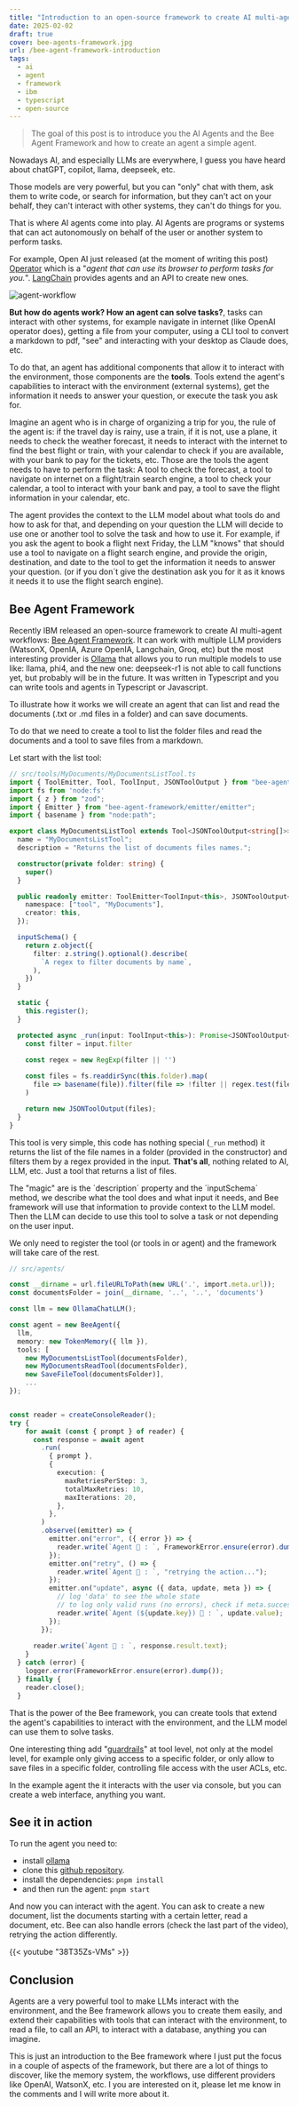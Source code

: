 ```yaml
---
title: "Introduction to an open-source framework to create AI multi-agent workflows: Bee Agent Framework"
date: 2025-02-02
draft: true
cover: bee-agents-framework.jpg
url: /bee-agent-framework-introduction
tags:  
  - ai
  - agent
  - framework
  - ibm
  - typescript
  - open-source
---
```


> The goal of this post is to introduce you the AI Agents and the Bee Agent Framework and how to create an agent a simple agent. 

Nowadays AI, and especially LLMs are everywhere, I guess you have heard about chatGPT, copilot, llama,  deepseek, etc.

Those models are very powerful, but you can "only" chat with them, ask them to write code, or search for information, but they can't act on your behalf, they can't interact with other systems, they can't do things for you.

That is where AI agents come into play. AI Agents are programs or systems that can act autonomously on behalf of the user or another system to perform tasks.

For example, Open AI just released (at the moment of writing this post) [Operator](https://operator.chatgpt.com/) which is a "*agent that can use its browser to perform tasks for you.*". [LangChain](https://www.langchain.com/) provides agents and an API to create new ones.

![agent-workflow](agent-workflow.svg)

**But how do agents work? How an agent can solve tasks?**, tasks can interact with other systems, for example navigate in internet (like OpenAI operator does), getting a file from your computer, using a CLI tool to convert a markdown to pdf, "see" and interacting with your desktop as Claude does, etc.

To do that, an agent has additional components that allow it to interact with the environment, those components are the **tools**. Tools extend the agent's capabilities to interact with the environment (external systems), get the information it needs to answer your question, or execute the task you ask for.

Imagine an agent who is in charge of organizing a trip for you, the rule of the agent is: if the travel day is rainy, use a train, if it is not, use a plane, it needs to check the weather forecast, it needs to interact with the internet to find the best flight or train, with your calendar to check if you are available, with your bank to pay for the tickets, etc. Those are the tools the agent needs to have to perform the task: A tool to check the forecast, a tool to navigate on internet on a flight/train search engine, a tool to check your calendar, a tool to interact with your bank and pay, a tool to save the flight information in your calendar, etc.

The agent provides the context to the LLM model about what tools do and how to ask for that, and depending on your question the LLM will decide to use one or another tool to solve the task and how to use it. For example, if you ask the agent to book a flight next Friday, the LLM "knows" that should use a tool to navigate on a flight search engine, and provide the origin, destination, and date to the tool to get the information it needs to answer your question. (or if you don´t give the destination ask you for it as it knows it needs it to use the flight search engine).


## Bee Agent Framework

Recently IBM released an open-source framework to create AI multi-agent workflows: [Bee Agent Framework](https://i-am-bee.github.io/bee-agent-framework/#/). It can work with multiple LLM providers (WatsonX, OpenIA, Azure OpenIA, Langchain, Groq, etc) but the most interesting provider is [Ollama](https://ollama.com/) that allows you to run multiple models to use like: llama, phi4, and the new one: deepseek-r1 is not able to call functions yet, but probably will be in the future.
It was written in Typescript and you can write tools and agents in Typescript or Javascript.


To illustrate how it works we will create an agent that can list and read the documents (.txt or .md files in a folder) and can save documents.

To do that we need to create a tool to list the folder files and read the documents and a tool to save files from a markdown.

Let start with the list tool:

```typescript
// src/tools/MyDocuments/MyDocumentsListTool.ts
import { ToolEmitter, Tool, ToolInput, JSONToolOutput } from "bee-agent-framework/tools/base";
import fs from 'node:fs'
import { z } from "zod";
import { Emitter } from "bee-agent-framework/emitter/emitter";
import { basename } from "node:path";

export class MyDocumentsListTool extends Tool<JSONToolOutput<string[]>> {
  name = "MyDocumentsListTool";
  description = "Returns the list of documents files names.";

  constructor(private folder: string) {
    super()
  }

  public readonly emitter: ToolEmitter<ToolInput<this>, JSONToolOutput<string[]>> = Emitter.root.child({
    namespace: ["tool", "MyDocuments"],
    creator: this,
  });

  inputSchema() {
    return z.object({
      filter: z.string().optional().describe(
        `A regex to filter documents by name`,
      ),
    })
  }

  static {
    this.register();
  }

  protected async _run(input: ToolInput<this>): Promise<JSONToolOutput<string[]>> {
    const filter = input.filter
 
    const regex = new RegExp(filter || '')

    const files = fs.readdirSync(this.folder).map(
      file => basename(file)).filter(file => !filter || regex.test(file)
    )

    return new JSONToolOutput(files);
  }
}
```
This tool is very simple, this code has nothing special (`_run` method) it returns the list of the file names in a folder (provided in the constructor) and filters them by a regex provided in the input. **That's all**, nothing related to AI, LLM, etc. Just a tool that returns a list of files.

The "magic" are is the ´description´ property and the ´inputSchema´ method, we describe what the tool does and what input it needs, and Bee framework will use that information to provide context to the LLM model. Then the LLM can decide to use this tool to solve a task or not depending on the user input.

We only need to register the tool (or tools in or agent) and the framework will take care of the rest.

```typescript
// src/agents/

const __dirname = url.fileURLToPath(new URL('.', import.meta.url));
const documentsFolder = join(__dirname, '..', '..', 'documents')

const llm = new OllamaChatLLM();

const agent = new BeeAgent({
  llm,
  memory: new TokenMemory({ llm }),
  tools: [
    new MyDocumentsListTool(documentsFolder), 
    new MyDocumentsReadTool(documentsFolder), 
    new SaveFileTool(documentsFolder)],
    ...
});


const reader = createConsoleReader();
try {
    for await (const { prompt } of reader) {
      const response = await agent
        .run(
          { prompt },
          {
            execution: {
              maxRetriesPerStep: 3,
              totalMaxRetries: 10,
              maxIterations: 20,
            },
          },
        )
        .observe((emitter) => {
          emitter.on("error", ({ error }) => {
            reader.write(`Agent 🤖 : `, FrameworkError.ensure(error).dump());
          });
          emitter.on("retry", () => {
            reader.write(`Agent 🤖 : `, "retrying the action...");
          });
          emitter.on("update", async ({ data, update, meta }) => {
            // log 'data' to see the whole state
            // to log only valid runs (no errors), check if meta.success === true
            reader.write(`Agent (${update.key}) 🤖 : `, update.value);
          });
        });
  
      reader.write(`Agent 🤖 : `, response.result.text);
    }
  } catch (error) {
    logger.error(FrameworkError.ensure(error).dump());
  } finally {
    reader.close();
  }
```
That is the power of the Bee framework, you can create tools that extend the agent's capabilities to interact with the environment, and the LLM model can use them to solve tasks.

One interesting thing add "[guardrails](https://medium.com/towards-data-science/safeguarding-llms-with-guardrails-4f5d9f57cff2)" at tool level, not only at the model level, for example only giving access to a specific folder, or only allow to save files in a specific folder, controlling file access with the user ACLs, etc.

In the example agent the it interacts with the user via console, but you can create a web interface, anything you want.

## See it in action

To run the agent you need to:

- install [ollama](https://ollama.com/)
- clone this [github repository](https://github.com/sergiocarracedo/document-bee-agent-poc).
- install the dependencies: `pnpm install`
- and then run the agent: `pnpm start`

And now you can interact with the agent.
You can ask to create a new document, list the documents starting with a certain letter, read a document, etc.
Bee can also handle errors (check the last part of the video), retrying the action differently.

{{< youtube "38T35Zs-VMs" >}}

## Conclusion

Agents are a very powerful tool to make LLMs interact with the environment, and the Bee framework allows you to create them easily, and extend their capabilities with tools that can interact with the environment, to read a file, to call an API, to interact with a database, anything you can imagine.

This is just an introduction to the Bee framework where I just put the focus in a couple of aspects of the framework, but there are a lot of things to discover, like the memory system, the workflows, use different providers like OpenAI, WatsonX, etc. I you are interested on it, please let me know in the comments and I will write more about it.










